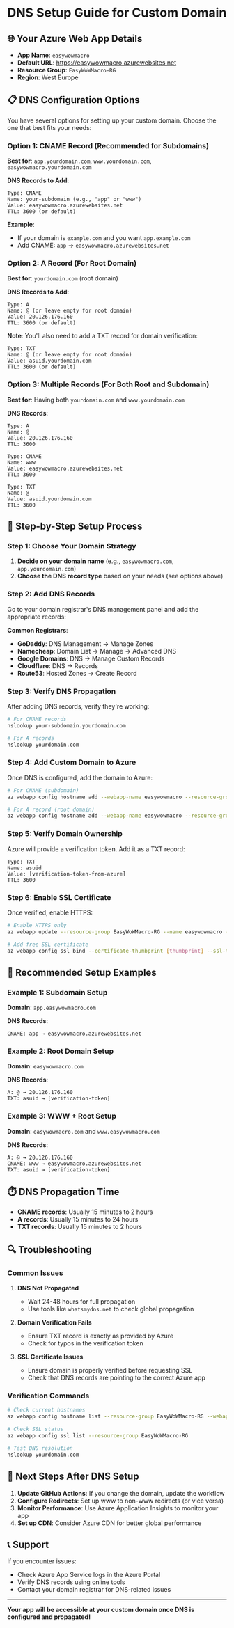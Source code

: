 # DNS Setup Guide for Custom Domain

## 🌐 Your Azure Web App Details

- **App Name**: `easywowmacro`
- **Default URL**: https://easywowmacro.azurewebsites.net
- **Resource Group**: `EasyWoWMacro-RG`
- **Region**: West Europe

## 📋 DNS Configuration Options

You have several options for setting up your custom domain. Choose the one that best fits your needs:

### Option 1: CNAME Record (Recommended for Subdomains)

**Best for**: `app.yourdomain.com`, `www.yourdomain.com`, `easywowmacro.yourdomain.com`

**DNS Records to Add**:
```
Type: CNAME
Name: your-subdomain (e.g., "app" or "www")
Value: easywowmacro.azurewebsites.net
TTL: 3600 (or default)
```

**Example**:
- If your domain is `example.com` and you want `app.example.com`
- Add CNAME: `app` → `easywowmacro.azurewebsites.net`

### Option 2: A Record (For Root Domain)

**Best for**: `yourdomain.com` (root domain)

**DNS Records to Add**:
```
Type: A
Name: @ (or leave empty for root domain)
Value: 20.126.176.160
TTL: 3600 (or default)
```

**Note**: You'll also need to add a TXT record for domain verification:
```
Type: TXT
Name: @ (or leave empty for root domain)
Value: asuid.yourdomain.com
TTL: 3600 (or default)
```

### Option 3: Multiple Records (For Both Root and Subdomain)

**Best for**: Having both `yourdomain.com` and `www.yourdomain.com`

**DNS Records**:
```
Type: A
Name: @
Value: 20.126.176.160
TTL: 3600

Type: CNAME
Name: www
Value: easywowmacro.azurewebsites.net
TTL: 3600

Type: TXT
Name: @
Value: asuid.yourdomain.com
TTL: 3600
```

## 🔧 Step-by-Step Setup Process

### Step 1: Choose Your Domain Strategy

1. **Decide on your domain name** (e.g., `easywowmacro.com`, `app.yourdomain.com`)
2. **Choose the DNS record type** based on your needs (see options above)

### Step 2: Add DNS Records

Go to your domain registrar's DNS management panel and add the appropriate records:

**Common Registrars**:
- **GoDaddy**: DNS Management → Manage Zones
- **Namecheap**: Domain List → Manage → Advanced DNS
- **Google Domains**: DNS → Manage Custom Records
- **Cloudflare**: DNS → Records
- **Route53**: Hosted Zones → Create Record

### Step 3: Verify DNS Propagation

After adding DNS records, verify they're working:

```bash
# For CNAME records
nslookup your-subdomain.yourdomain.com

# For A records
nslookup yourdomain.com
```

### Step 4: Add Custom Domain to Azure

Once DNS is configured, add the domain to Azure:

```bash
# For CNAME (subdomain)
az webapp config hostname add --webapp-name easywowmacro --resource-group EasyWoWMacro-RG --hostname your-subdomain.yourdomain.com

# For A record (root domain)
az webapp config hostname add --webapp-name easywowmacro --resource-group EasyWoWMacro-RG --hostname yourdomain.com
```

### Step 5: Verify Domain Ownership

Azure will provide a verification token. Add it as a TXT record:

```
Type: TXT
Name: asuid
Value: [verification-token-from-azure]
TTL: 3600
```

### Step 6: Enable SSL Certificate

Once verified, enable HTTPS:

```bash
# Enable HTTPS only
az webapp update --resource-group EasyWoWMacro-RG --name easywowmacro --https-only true

# Add free SSL certificate
az webapp config ssl bind --certificate-thumbprint [thumbprint] --ssl-type SNI --name easywowmacro --resource-group EasyWoWMacro-RG
```

## 🎯 Recommended Setup Examples

### Example 1: Subdomain Setup
**Domain**: `app.easywowmacro.com`

**DNS Records**:
```
CNAME: app → easywowmacro.azurewebsites.net
```

### Example 2: Root Domain Setup
**Domain**: `easywowmacro.com`

**DNS Records**:
```
A: @ → 20.126.176.160
TXT: asuid → [verification-token]
```

### Example 3: WWW + Root Setup
**Domain**: `easywowmacro.com` and `www.easywowmacro.com`

**DNS Records**:
```
A: @ → 20.126.176.160
CNAME: www → easywowmacro.azurewebsites.net
TXT: asuid → [verification-token]
```

## ⏱️ DNS Propagation Time

- **CNAME records**: Usually 15 minutes to 2 hours
- **A records**: Usually 15 minutes to 24 hours
- **TXT records**: Usually 15 minutes to 2 hours

## 🔍 Troubleshooting

### Common Issues

1. **DNS Not Propagated**
   - Wait 24-48 hours for full propagation
   - Use tools like `whatsmydns.net` to check global propagation

2. **Domain Verification Fails**
   - Ensure TXT record is exactly as provided by Azure
   - Check for typos in the verification token

3. **SSL Certificate Issues**
   - Ensure domain is properly verified before requesting SSL
   - Check that DNS records are pointing to the correct Azure app

### Verification Commands

```bash
# Check current hostnames
az webapp config hostname list --resource-group EasyWoWMacro-RG --webapp-name easywowmacro

# Check SSL status
az webapp config ssl list --resource-group EasyWoWMacro-RG

# Test DNS resolution
nslookup yourdomain.com
```

## 🚀 Next Steps After DNS Setup

1. **Update GitHub Actions**: If you change the domain, update the workflow
2. **Configure Redirects**: Set up www to non-www redirects (or vice versa)
3. **Monitor Performance**: Use Azure Application Insights to monitor your app
4. **Set up CDN**: Consider Azure CDN for better global performance

## 📞 Support

If you encounter issues:
- Check Azure App Service logs in the Azure Portal
- Verify DNS records using online tools
- Contact your domain registrar for DNS-related issues

---

**Your app will be accessible at your custom domain once DNS is configured and propagated!** 